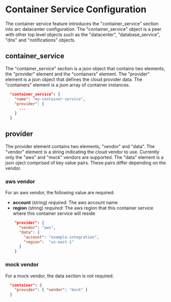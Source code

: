 # Container Service Configuration

The container service feature introduces the "container_service" section into arc datacenter configuration.
The "container_service" object is a peer with other top level objects such as the "datacenter", "database_service", "dns" and "notifications"
objects.


## container_service

The "container_service" section is a json object that contains two elements, the "provider" element and the "containers" element.
The "provider" element is a json object that defines the cloud provider data. The "containers" element is a json array of container instances.

```json
  "container_service": {
    "name": "my-container-service",
    "provider": {
      ...
    }
  }
```

## provider

The provider element contains two elements, "vendor" and "data". The "vendor" element is a string indicating the cloud vendor to use.
Currently only the "aws" and "mock" vendors are supported. The "data" element is a json oject comprised of key value pairs.
These pairs differ depending on the vendor.


### aws vendor

For an aws vendor, the following value are required:

- **account** (string) _required_: The aws account name
- **region**  (string) _required_: The aws region that this container service where this container service will reside

```json
    "provider": {
      "vendor": "aws",
      "data": {
        "account": "example-integration",
        "region":  "us-east-1"
      }
    }
```

### mock vendor

For a mock vendor, the data section is not required.

```json
  "container": {
    "provider": { "vendor": "mock" }
  }
```

